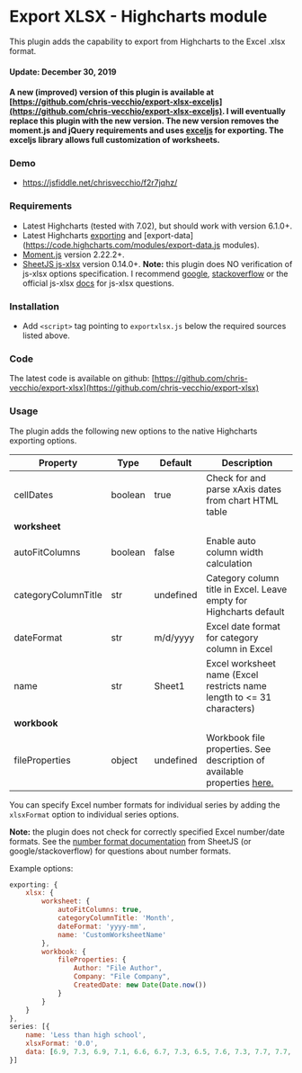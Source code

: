 ﻿# Export XLSX - Highcharts module

This plugin adds the capability to export from Highcharts to the Excel .xlsx format.

#### Update: December 30, 2019
#### A new (improved) version of this plugin is available at [https://github.com/chris-vecchio/export-xlsx-exceljs](https://github.com/chris-vecchio/export-xlsx-exceljs). I will eventually replace this plugin with the new version. The new version removes the moment.js and jQuery requirements and uses [exceljs](https://github.com/exceljs/exceljs) for exporting. The exceljs library allows full customization of worksheets.

### Demo

* https://jsfiddle.net/chrisvecchio/f2r7jqhz/

### Requirements

* Latest Highcharts (tested with 7.02), but should work with version 6.1.0+.
* Latest Highcharts [exporting](https://code.highcharts.com/modules/exporting.js) and [export-data](https://code.highcharts.com/modules/export-data.js modules).
* [Moment.js](http://momentjs.com/) version 2.22.2+.
* [SheetJS js-xlsx](https://github.com/SheetJS/js-xlsx) version 0.14.0+.
**Note:** this plugin does NO verification of js-xlsx options specification. I recommend [google](https://www.google.com/), [stackoverflow](https://stackoverflow.com/questions/tagged/js-xlsx) or the official js-xlsx [docs](https://docs.sheetjs.com/) for js-xlsx questions.

### Installation

* Add `<script>` tag pointing to `exportxlsx.js` below the required sources listed above.

### Code

The latest code is available on github: [https://github.com/chris-vecchio/export-xlsx](https://github.com/chris-vecchio/export-xlsx)

### Usage

The plugin adds the following new options to the native Highcharts exporting options.

<table>
<thead>
<tr>
<th>Property</th>
<th>Type</th>
<th>Default</th>
<th>Description</th>
</tr>
</thead>
<tbody>
<tr>
<td align="left">cellDates</td>
<td align="left">boolean</td>
<td align="left">true</td>
<td align="left">Check for and parse xAxis dates from chart HTML table</td>
</tr>
<tr>
<td colspan=4 style="font-weight: bold;">worksheet</td>
</tr>
<tr>
<td align="left">autoFitColumns</td>
<td align="left">boolean</td>
<td align="left">false</td>
<td align="left">Enable auto column width calculation</td>
</tr>
<tr>
<td align="left">categoryColumnTitle</td>
<td align="left">str</td>
<td align="left">undefined</td>
<td align="left">Category column title in Excel. Leave empty for Highcharts default</td>
</tr>
<tr>
<td align="left">dateFormat</td>
<td align="left">str</td>
<td align="left">m/d/yyyy</td>
<td align="left">Excel date format for category column in Excel</td>
</tr>
<tr>
<td align="left">name</td>
<td align="left">str</td>
<td align="left">Sheet1</td>
<td align="left">Excel worksheet name (Excel restricts name length to <= 31 characters)</td>
</tr>
<tr>
<td colspan=4 style="font-weight: bold;">workbook</td>
</tr>
<tr>
<td align="left">fileProperties</td>
<td align="left">object</td>
<td align="left">undefined</td>
<td align="left">Workbook file properties. See description of available properties <a href="https://docs.sheetjs.com/#workbook-file-properties">here.</a></td>
</tr>
</tbody>
</table>

You can specify Excel number formats for individual series by adding the ```xlsxFormat``` option to individual series options.

**Note:** the plugin does not check for correctly specified Excel number/date formats. See the [number format documentation](https://docs.sheetjs.com/#number-formats) from SheetJS (or google/stackoverflow) for questions about number formats.

Example options:
```javascript
exporting: {
    xlsx: {
        worksheet: {
            autoFitColumns: true,
            categoryColumnTitle: 'Month',
            dateFormat: 'yyyy-mm',
            name: 'CustomWorksheetName'
        },
        workbook: {
            fileProperties: {
                Author: "File Author",
                Company: "File Company",
                CreatedDate: new Date(Date.now())
            }
        }
    }
},
series: [{
    name: 'Less than high school',
    xlsxFormat: '0.0',
    data: [6.9, 7.3, 6.9, 7.1, 6.6, 6.7, 7.3, 6.5, 7.6, 7.3, 7.7, 7.7, 7.7, 7.4, 8.4, 7.7, 8.1, 8.7, 8.6, 9.7, 9.8, 10.3, 10.8, 11.1, 12.4, 13.2, 14.0, 14.9, 15.2, 15.6, 15.3, 15.6, 14.9, 15.2, 14.7, 15.0, 15.3, 15.8, 14.9, 14.7, 14.6, 14.2, 13.5, 14.1, 15.6, 15.0, 15.4, 15.0, 14.3, 14.0, 14.1, 14.7, 14.5, 14.4, 14.5, 14.1, 14.3, 13.5, 12.8, 13.7, 13.0, 13.1, 12.8, 12.5, 12.9, 12.6, 12.4, 11.8, 11.7, 12.1, 12.0, 11.8, 12.0, 11.3, 11.1, 11.6, 11.0, 10.7, 10.8, 11.1, 10.5, 10.9, 10.7, 9.8, 9.4, 9.8, 9.4, 8.7, 9.2, 9.2, 9.5, 9.2, 8.5, 8.1, 8.6, 8.6, 8.3, 8.2, 8.6, 8.5, 8.7, 8.2, 8.3, 7.9, 7.9, 7.6, 6.8, 6.5, 7.1, 7.0, 7.4, 7.6, 7.5, 7.6, 6.4, 7.4, 8.5, 7.5, 7.8, 7.6, 7.4, 7.6, 6.6, 6.4, 6.3, 6.5, 7.0, 6.1, 6.7, 6.0, 5.2, 6.3, 5.5, 5.6, 5.6, 5.8, 5.5, 5.6, 5.0, 5.7, 5.6, 5.9, 5.6, 5.8, 5.7]
}]
```
